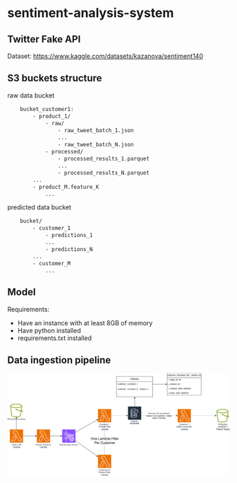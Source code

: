 # sentiment-analysis-system




## Twitter Fake API
Dataset: https://www.kaggle.com/datasets/kazanova/sentiment140

## S3 buckets structure

raw data bucket
```
    bucket_customer1:
        - product_1/
            - raw/
                - raw_tweet_batch_1.json
                ...
                - raw_tweet_batch_N.json
            - processed/
                - processed_results_1.parquet
                ...
                - processed_results_N.parquet
        ...
        - product_M.feature_K
            ...
```

predicted data bucket
```
    bucket/
        - customer_1
            - predictions_1
            ...
            - predictions_N
        ...
        - customer_M
            ...
```

## Model

Requirements: 
- Have an instance with at least 8GB of memory
- Have python installed
- requirements.txt installed



## Data ingestion pipeline
![Data Ingestion Pipeline](./figures/ingestion_pipeline.png)
